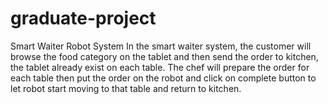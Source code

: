 # graduate-project
Smart Waiter Robot System
In the smart waiter system, the customer will browse the food category  on the tablet and then send the order to  kitchen, the tablet already exist on each table.
The chef will prepare the order for each table then put the order on the robot and click on complete button to let robot start moving to that table and return to kitchen.
